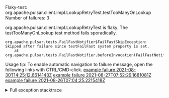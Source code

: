         
Flaky-test: org.apache.pulsar.client.impl.LookupRetryTest.testTooManyOnLookup
Number of failures: 3

org.apache.pulsar.client.impl.LookupRetryTest is flaky. The testTooManyOnLookup test method fails sporadically.

```
org.apache.pulsar.tests.FailFastNotifier$FailFastSkipException: Skipped after failure since testFailFast system property is set.
	at org.apache.pulsar.tests.FailFastNotifier.beforeInvocation(FailFastNotifier.java:88)

```

Usage tip: To enable automatic navigation to failure message, open the following links with CTRL/CMD-click.
[example failure 2021-08-30T14:25:12.6614143Z](https://github.com/apache/pulsar/runs/3462661639?check_suite_focus=true#step:9:1341)
[example failure 2021-08-27T07:52:29.1681081Z](https://github.com/apache/pulsar/runs/3440855061?check_suite_focus=true#step:9:1338)
[example failure 2021-08-26T07:04:25.2215418Z](https://github.com/apache/pulsar/runs/3429892062?check_suite_focus=true#step:9:1298)


<details>
<summary>Full exception stacktrace</summary>
<code><pre>
org.apache.pulsar.tests.FailFastNotifier$FailFastSkipException: Skipped after failure since testFailFast system property is set.
	at org.apache.pulsar.tests.FailFastNotifier.beforeInvocation(FailFastNotifier.java:88)

</pre></code>
</details>

